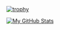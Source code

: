 [![trophy](https://github-profile-trophy.vercel.app/?username=Zechst&theme=onedark)](https://github.com/Zechst/github-profile-trophy)

[![My GitHub Stats](https://github-readme-stats.vercel.app/api/?username=Zechst&count_private=true&theme=noctis_minimus&showicons=true)]()






